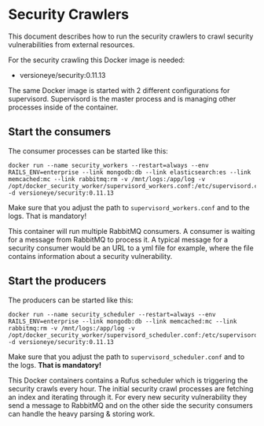 # Security Crawlers

This document describes how to run the security crawlers to crawl security vulnerabilities from external resources.

For the security crawling this Docker image is needed:

 - versioneye/security:0.11.13

The same Docker image is started with 2 different configurations for supervisord.
Supervisord is the master process and is managing other processes inside of the container.

## Start the consumers

The consumer processes can be started like this:

```
docker run --name security_workers --restart=always --env RAILS_ENV=enterprise --link mongodb:db --link elasticsearch:es --link memcached:mc --link rabbitmq:rm -v /mnt/logs:/app/log -v /opt/docker_security_worker/supervisord_workers.conf:/etc/supervisord.conf -d versioneye/security:0.11.13
```

Make sure that you adjust the path to `supervisord_workers.conf` and to the logs. That is mandatory!

This container will run multiple RabbitMQ consumers. A consumer is waiting for a message from RabbitMQ to process it. A typical message for a security consumer would be an URL to a yml file for example, where the file contains information about a security vulnerability.

## Start the producers

The producers can be started like this:

```
docker run --name security_scheduler --restart=always --env RAILS_ENV=enterprise --link mongodb:db --link memcached:mc --link rabbitmq:rm -v /mnt/logs:/app/log -v /opt/docker_security_worker/supervisord_scheduler.conf:/etc/supervisord.conf -d versioneye/security:0.11.13
```

Make sure that you adjust the path to `supervisord_scheduler.conf` and to the logs. **That is mandatory!**

This Docker containers contains a Rufus scheduler which is triggering the security crawls every hour.
The initial security crawl processes are fetching an index and iterating through it. For every new security vulnerability they send a message to RabbitMQ and on the other side the security consumers can handle the heavy parsing & storing work.
